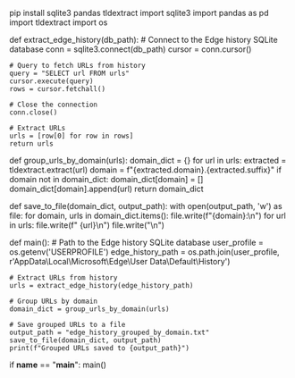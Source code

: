 pip install sqlite3 pandas tldextract
import sqlite3
import pandas as pd
import tldextract
import os

def extract_edge_history(db_path):
    # Connect to the Edge history SQLite database
    conn = sqlite3.connect(db_path)
    cursor = conn.cursor()

    # Query to fetch URLs from history
    query = "SELECT url FROM urls"
    cursor.execute(query)
    rows = cursor.fetchall()

    # Close the connection
    conn.close()

    # Extract URLs
    urls = [row[0] for row in rows]
    return urls

def group_urls_by_domain(urls):
    domain_dict = {}
    for url in urls:
        extracted = tldextract.extract(url)
        domain = f"{extracted.domain}.{extracted.suffix}"
        if domain not in domain_dict:
            domain_dict[domain] = []
        domain_dict[domain].append(url)
    return domain_dict

def save_to_file(domain_dict, output_path):
    with open(output_path, 'w') as file:
        for domain, urls in domain_dict.items():
            file.write(f"{domain}:\n")
            for url in urls:
                file.write(f"  {url}\n")
            file.write("\n")

def main():
    # Path to the Edge history SQLite database
    user_profile = os.getenv('USERPROFILE')
    edge_history_path = os.path.join(user_profile, r'AppData\Local\Microsoft\Edge\User Data\Default\History')
    
    # Extract URLs from history
    urls = extract_edge_history(edge_history_path)
    
    # Group URLs by domain
    domain_dict = group_urls_by_domain(urls)
    
    # Save grouped URLs to a file
    output_path = "edge_history_grouped_by_domain.txt"
    save_to_file(domain_dict, output_path)
    print(f"Grouped URLs saved to {output_path}")

if __name__ == "__main__":
    main()